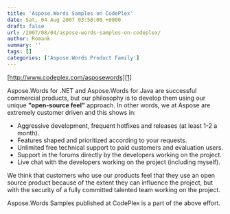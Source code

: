 ```yaml
---
title: 'Aspose.Words Samples on CodePlex'
date: Sat, 04 Aug 2007 03:58:00 +0000
draft: false
url: /2007/08/04/aspose-words-samples-on-codeplex/
author: Romank
summary: ''
tags: []
categories: ['Aspose.Words Product Family']
---
```


[http://www.codeplex.com/asposewords][1]

Aspose.Words for .NET and Aspose.Words for Java are successful commercial products, but our philosophy is to develop them using our unique **"open-source feel"** approach. In other words, we at Aspose are extremely customer driven and this shows in:  

*   Aggressive development, frequent hotfixes and releases (at least 1-2 a month).
*   Features shaped and prioritized according to your requests.
*   Unlimited free technical support to paid customers and evaluation users.
*   Support in the forums directly by the developers working on the project.
*   Live chat with the developers working on the project (including myself).

  
We think that customers who use our products feel that they use an open source product because of the extent they can influence the project, but with the security of a fully committed talented team working on the project.  
  
Aspose.Words Samples published at CodePlex is a part of the above effort.




[1]: http://www.codeplex.com/asposewords




